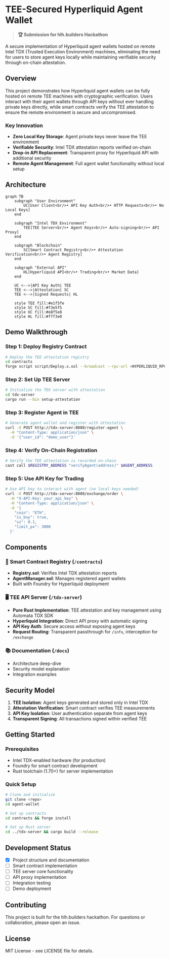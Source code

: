 # TEE-Secured Hyperliquid Agent Wallet

> **🏆 Submission for hlh.builders Hackathon**

A secure implementation of Hyperliquid agent wallets hosted on remote Intel TDX (Trusted Execution Environment) machines, eliminating the need for users to store agent keys locally while maintaining verifiable security through on-chain attestation.

## Overview

This project demonstrates how Hyperliquid agent wallets can be fully hosted on remote TEE machines with cryptographic verification. Users interact with their agent wallets through API keys without ever handling private keys directly, while smart contracts verify the TEE attestation to ensure the remote environment is secure and uncompromised.

### Key Innovation

- **Zero Local Key Storage**: Agent private keys never leave the TEE environment
- **Verifiable Security**: Intel TDX attestation reports verified on-chain
- **Drop-in API Replacement**: Transparent proxy for Hyperliquid API with additional security
- **Remote Agent Management**: Full agent wallet functionality without local setup

## Architecture

```mermaid
graph TB
    subgraph "User Environment"
        UC[User Client<br/>• API Key Auth<br/>• HTTP Requests<br/>• No Local Keys]
    end
    
    subgraph "Intel TDX Environment"
        TEE[TEE Server<br/>• Agent Keys<br/>• Auto-signing<br/>• API Proxy]
    end
    
    subgraph "Blockchain"
        SC[Smart Contract Registry<br/>• Attestation Verification<br/>• Agent Registry]
    end
    
    subgraph "External API"
        HL[Hyperliquid API<br/>• Trading<br/>• Market Data]
    end
    
    UC <-->|API Key Auth| TEE
    TEE <-->|Attestation| SC
    TEE <-->|Signed Requests| HL
    
    style TEE fill:#e1f5fe
    style SC fill:#f3e5f5
    style UC fill:#e8f5e8
    style HL fill:#fff3e0
```

## Demo Walkthrough

### Step 1: Deploy Registry Contract
```bash
# Deploy the TEE attestation registry
cd contracts
forge script script/Deploy.s.sol --broadcast --rpc-url <HYPERLIQUID_RPC>
```

### Step 2: Set Up TEE Server
```bash
# Initialize the TDX server with attestation
cd tdx-server
cargo run --bin setup-attestation
```

### Step 3: Register Agent in TEE
```bash
# Generate agent wallet and register with attestation
curl -X POST http://tdx-server:8080/register-agent \
  -H "Content-Type: application/json" \
  -d '{"user_id": "demo_user"}'
```

### Step 4: Verify On-Chain Registration
```bash
# Verify the TEE attestation is recorded on-chain
cast call $REGISTRY_ADDRESS "verifyAgent(address)" $AGENT_ADDRESS
```

### Step 5: Use API Key for Trading
```bash
# Use API key to interact with agent (no local keys needed)
curl -X POST http://tdx-server:8080/exchange/order \
  -H "X-API-Key: your_api_key" \
  -H "Content-Type: application/json" \
  -d '{
    "coin": "ETH", 
    "is_buy": true, 
    "sz": 0.1, 
    "limit_px": 3000
  }'
```

## Components

### 🔐 Smart Contract Registry (`/contracts`)
- **Registry.sol**: Verifies Intel TDX attestation reports
- **AgentManager.sol**: Manages registered agent wallets
- Built with Foundry for Hyperliquid deployment

### 🖥️ TEE API Server (`/tdx-server`)
- **Pure Rust Implementation**: TEE attestation and key management using Automata TDX SDK
- **Hyperliquid Integration**: Direct API proxy with automatic signing
- **API Key Auth**: Secure access without exposing agent keys
- **Request Routing**: Transparent passthrough for `/info`, interception for `/exchange`

### 📚 Documentation (`/docs`)
- Architecture deep-dive
- Security model explanation
- Integration examples

## Security Model

1. **TEE Isolation**: Agent keys generated and stored only in Intel TDX
2. **Attestation Verification**: Smart contract verifies TEE measurements
3. **API Key Isolation**: User authentication separate from agent keys
4. **Transparent Signing**: All transactions signed within verified TEE

## Getting Started

### Prerequisites
- Intel TDX-enabled hardware (for production)
- Foundry for smart contract development
- Rust toolchain (1.70+) for server implementation

### Quick Setup
```bash
# Clone and initialize
git clone <repo>
cd agent-wallet

# Set up contracts
cd contracts && forge install

# Set up Rust server
cd ../tdx-server && cargo build --release
```

## Development Status

- [x] Project structure and documentation
- [ ] Smart contract implementation
- [ ] TEE server core functionality
- [ ] API proxy implementation
- [ ] Integration testing
- [ ] Demo deployment

## Contributing

This project is built for the hlh.builders hackathon. For questions or collaboration, please open an issue.

## License

MIT License - see LICENSE file for details.